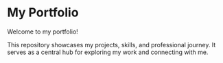 # My Portfolio

Welcome to my portfolio!  

This repository showcases my projects, skills, and professional journey. It serves as a central hub for exploring my work and connecting with me.  


